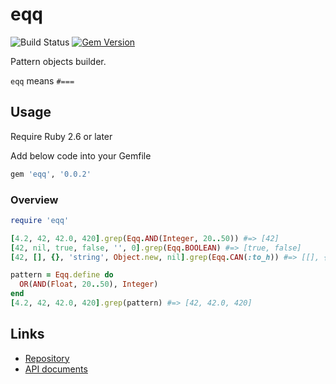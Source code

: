 # eqq

![Build Status](https://github.com/kachick/eqq/actions/workflows/test_behaviors.yml/badge.svg?branch=main)
[![Gem Version](https://badge.fury.io/rb/eqq.png)](http://badge.fury.io/rb/eqq)

Pattern objects builder.

`eqq` means `#===`

## Usage

Require Ruby 2.6 or later

Add below code into your Gemfile

```ruby
gem 'eqq', '0.0.2'
```

### Overview

```ruby
require 'eqq'

[4.2, 42, 42.0, 420].grep(Eqq.AND(Integer, 20..50)) #=> [42]
[42, nil, true, false, '', 0].grep(Eqq.BOOLEAN) #=> [true, false]
[42, [], {}, 'string', Object.new, nil].grep(Eqq.CAN(:to_h)) #=> [[], {}, nil]

pattern = Eqq.define do
  OR(AND(Float, 20..50), Integer)
end
[4.2, 42, 42.0, 420].grep(pattern) #=> [42, 42.0, 420]
```

## Links

* [Repository](https://github.com/kachick/eqq)
* [API documents](https://kachick.github.io/eqq)
